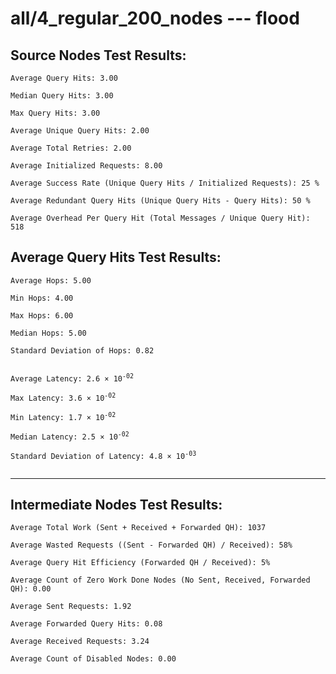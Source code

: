 # all/4_regular_200_nodes --- flood
## Source Nodes Test Results:
	Average Query Hits: 3.00

	Median Query Hits: 3.00

	Max Query Hits: 3.00

	Average Unique Query Hits: 2.00

	Average Total Retries: 2.00

	Average Initialized Requests: 8.00

	Average Success Rate (Unique Query Hits / Initialized Requests): 25 %

	Average Redundant Query Hits (Unique Query Hits - Query Hits): 50 %

	Average Overhead Per Query Hit (Total Messages / Unique Query Hit): 518



## Average Query Hits Test Results:
<pre><code>Average Hops: 5.00

Min Hops: 4.00

Max Hops: 6.00

Median Hops: 5.00

Standard Deviation of Hops: 0.82


Average Latency: 2.6 × 10<sup>-02</sup>

Max Latency: 3.6 × 10<sup>-02</sup>

Min Latency: 1.7 × 10<sup>-02</sup>

Median Latency: 2.5 × 10<sup>-02</sup>

Standard Deviation of Latency: 4.8 × 10<sup>-03</sup>

</code></pre>

---------------------------------------------
## Intermediate Nodes Test Results:

	Average Total Work (Sent + Received + Forwarded QH): 1037

	Average Wasted Requests ((Sent - Forwarded QH) / Received): 58%

	Average Query Hit Efficiency (Forwarded QH / Received): 5%

	Average Count of Zero Work Done Nodes (No Sent, Received, Forwarded QH): 0.00

	Average Sent Requests: 1.92

	Average Forwarded Query Hits: 0.08

	Average Received Requests: 3.24

	Average Count of Disabled Nodes: 0.00

